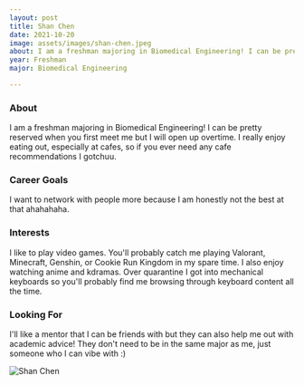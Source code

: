 ```yaml
---
layout: post
title: Shan Chen 
date: 2021-10-20
image: assets/images/shan-chen.jpeg
about: I am a freshman majoring in Biomedical Engineering! I can be pretty reserved when you first meet me but I will open up overtime. I really enjoy eating out, especially at cafes, so if you ever need any cafe recommendations I gotchuu.
year: Freshman
major: Biomedical Engineering

---
```


### About

I am a freshman majoring in Biomedical Engineering! I can be pretty reserved when you first meet me but I will open up overtime. I really enjoy eating out, especially at cafes, so if you ever need any cafe recommendations I gotchuu.

### Career Goals

I want to network with people more because I am honestly not the best at that ahahahaha.

### Interests

I like to play video games. You'll probably catch me playing Valorant, Minecraft, Genshin, or Cookie Run Kingdom in my spare time. I also enjoy watching anime and kdramas. Over quarantine I got into mechanical keyboards so you'll probably find me browsing through keyboard content all the time.

### Looking For

I'll like a mentor that I can be friends with but they can also help me out with academic advice! They don't need to be in the same major as me, just someone who I can vibe with :)

<div class="text-center my-5">
    <img src="{ ../shan-chen.jpeg | absolute_url }" alt="Shan Chen" class="rounded post-img" />
</div>
